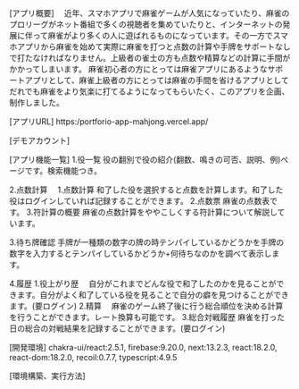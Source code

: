 [アプリ概要]
　近年、スマホアプリで麻雀ゲームが人気になっていたり、麻雀のプロリーグがネット番組で多くの視聴者を集めていたりと、インターネットの発展に伴って麻雀がより多くの人に遊ばれるものになっています。その一方でスマホアプリから麻雀を始めて実際に麻雀を打つと点数の計算や手牌をサポートなしで打たなければなりません。上級者の雀士の方も点数や精算などの計算に手間がかかってしまいます。
麻雀初心者の方にとっては麻雀アプリにあるようなサポートアプリとして、麻雀上級者の方にとっては麻雀の手間を省けるアプリとしてだれでも麻雀をより気楽に打てるようになってもらいたく、このアプリを企画、制作しました。

[アプリURL]
https:/portforio-app-mahjong.vercel.app/

[デモアカウント]

[アプリ機能一覧]
1.役一覧
役の翻別で役の紹介(翻数、鳴きの可否、説明、例)ページです。検索機能つき。

2.点数計算
　1.点数計算
    和了した役を選択すると点数を計算します。和了した役はログインしていれば記録することができます。
  2.点数票
    麻雀の点数表です。
  3.符計算の概要
    麻雀の点数計算をややこしくする符計算について解説しています。

3.待ち牌確認
手牌が一種類の数字の牌の時テンパイしているかどうかを手牌の数字を入力するとテンパイしているかどうか+何待ちなのかを調べて表示します。

4.履歴
    1.役上がり歴
    　自分がこれまでどんな役で和了したのかを見ることができます。自分がよく和了している役を見ることで自分の癖を見つけることができます。(要ログイン)
    2.精算
    　麻雀のゲーム終了後に行う総合順位を決める計算を行うことができます。レート換算も可能です。
    3.総合対戦履歴
     麻雀を打った日の総合の対戦結果を記録することができます。(要ログイン)

[開発環境]
    chakra-ui/react:2.5.1,
    firebase:9.20.0,
    next:13.2.3,
    react:18.2.0,
    react-dom:18.2.0,
    recoil:0.7.7,
    typescript:4.9.5
    
[環境構築、実行方法]